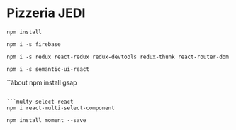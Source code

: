 # Pizzeria JEDI

```shell
npm install
```

```shell
npm i -s firebase

npm i -s redux react-redux redux-devtools redux-thunk react-router-dom

```

```shell
npm i -s semantic-ui-react
```

``àbout
npm install gsap    
```

```multy-select-react
npm i react-multi-select-component
```

```libreria moment
npm install moment --save 
```